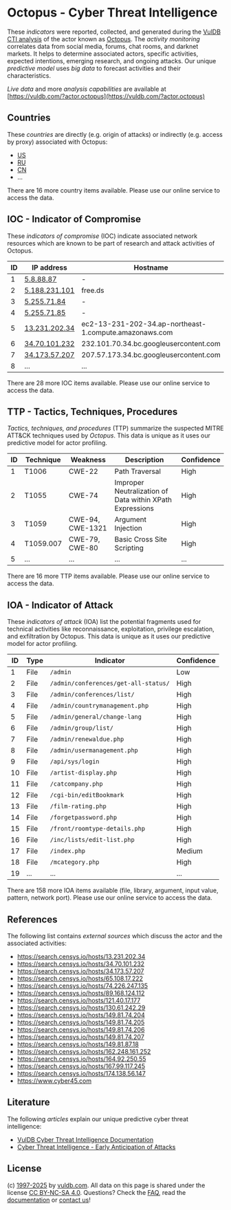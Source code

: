 # Octopus - Cyber Threat Intelligence

These _indicators_ were reported, collected, and generated during the [VulDB CTI analysis](https://vuldb.com/?kb.cti) of the actor known as [Octopus](https://vuldb.com/?actor.octopus). The _activity monitoring_ correlates data from social media, forums, chat rooms, and darknet markets. It helps to determine associated actors, specific activities, expected intentions, emerging research, and ongoing attacks. Our unique _predictive model_ uses _big data_ to forecast activities and their characteristics.

_Live data_ and more _analysis capabilities_ are available at [https://vuldb.com/?actor.octopus](https://vuldb.com/?actor.octopus)

## Countries

These _countries_ are directly (e.g. origin of attacks) or indirectly (e.g. access by proxy) associated with Octopus:

* [US](https://vuldb.com/?country.us)
* [RU](https://vuldb.com/?country.ru)
* [CN](https://vuldb.com/?country.cn)
* ...

There are 16 more country items available. Please use our online service to access the data.

## IOC - Indicator of Compromise

These _indicators of compromise_ (IOC) indicate associated network resources which are known to be part of research and attack activities of Octopus.

ID | IP address | Hostname | Campaign | Confidence
-- | ---------- | -------- | -------- | ----------
1 | [5.8.88.87](https://vuldb.com/?ip.5.8.88.87) | - | - | High
2 | [5.188.231.101](https://vuldb.com/?ip.5.188.231.101) | free.ds | - | High
3 | [5.255.71.84](https://vuldb.com/?ip.5.255.71.84) | - | - | High
4 | [5.255.71.85](https://vuldb.com/?ip.5.255.71.85) | - | - | High
5 | [13.231.202.34](https://vuldb.com/?ip.13.231.202.34) | ec2-13-231-202-34.ap-northeast-1.compute.amazonaws.com | - | Medium
6 | [34.70.101.232](https://vuldb.com/?ip.34.70.101.232) | 232.101.70.34.bc.googleusercontent.com | - | Medium
7 | [34.173.57.207](https://vuldb.com/?ip.34.173.57.207) | 207.57.173.34.bc.googleusercontent.com | - | Medium
8 | ... | ... | ... | ...

There are 28 more IOC items available. Please use our online service to access the data.

## TTP - Tactics, Techniques, Procedures

_Tactics, techniques, and procedures_ (TTP) summarize the suspected MITRE ATT&CK techniques used by _Octopus_. This data is unique as it uses our predictive model for actor profiling.

ID | Technique | Weakness | Description | Confidence
-- | --------- | -------- | ----------- | ----------
1 | T1006 | CWE-22 | Path Traversal | High
2 | T1055 | CWE-74 | Improper Neutralization of Data within XPath Expressions | High
3 | T1059 | CWE-94, CWE-1321 | Argument Injection | High
4 | T1059.007 | CWE-79, CWE-80 | Basic Cross Site Scripting | High
5 | ... | ... | ... | ...

There are 16 more TTP items available. Please use our online service to access the data.

## IOA - Indicator of Attack

These _indicators of attack_ (IOA) list the potential fragments used for technical activities like reconnaissance, exploitation, privilege escalation, and exfiltration by Octopus. This data is unique as it uses our predictive model for actor profiling.

ID | Type | Indicator | Confidence
-- | ---- | --------- | ----------
1 | File | `/admin` | Low
2 | File | `/admin/conferences/get-all-status/` | High
3 | File | `/admin/conferences/list/` | High
4 | File | `/admin/countrymanagement.php` | High
5 | File | `/admin/general/change-lang` | High
6 | File | `/admin/group/list/` | High
7 | File | `/admin/renewaldue.php` | High
8 | File | `/admin/usermanagement.php` | High
9 | File | `/api/sys/login` | High
10 | File | `/artist-display.php` | High
11 | File | `/catcompany.php` | High
12 | File | `/cgi-bin/editBookmark` | High
13 | File | `/film-rating.php` | High
14 | File | `/forgetpassword.php` | High
15 | File | `/front/roomtype-details.php` | High
16 | File | `/inc/lists/edit-list.php` | High
17 | File | `/index.php` | Medium
18 | File | `/mcategory.php` | High
19 | ... | ... | ...

There are 158 more IOA items available (file, library, argument, input value, pattern, network port). Please use our online service to access the data.

## References

The following list contains _external sources_ which discuss the actor and the associated activities:

* https://search.censys.io/hosts/13.231.202.34
* https://search.censys.io/hosts/34.70.101.232
* https://search.censys.io/hosts/34.173.57.207
* https://search.censys.io/hosts/65.108.17.222
* https://search.censys.io/hosts/74.226.247.135
* https://search.censys.io/hosts/89.168.124.112
* https://search.censys.io/hosts/121.40.17.177
* https://search.censys.io/hosts/130.61.242.29
* https://search.censys.io/hosts/149.81.74.204
* https://search.censys.io/hosts/149.81.74.205
* https://search.censys.io/hosts/149.81.74.206
* https://search.censys.io/hosts/149.81.74.207
* https://search.censys.io/hosts/149.81.87.18
* https://search.censys.io/hosts/162.248.161.252
* https://search.censys.io/hosts/164.92.250.55
* https://search.censys.io/hosts/167.99.117.245
* https://search.censys.io/hosts/174.138.56.147
* https://www.cyber45.com

## Literature

The following _articles_ explain our unique predictive cyber threat intelligence:

* [VulDB Cyber Threat Intelligence Documentation](https://vuldb.com/?kb.cti)
* [Cyber Threat Intelligence - Early Anticipation of Attacks](https://www.scip.ch/en/?labs.20201022)

## License

(c) [1997-2025](https://vuldb.com/?kb.changelog) by [vuldb.com](https://vuldb.com/?kb.about). All data on this page is shared under the license [CC BY-NC-SA 4.0](https://creativecommons.org/licenses/by-nc-sa/4.0/). Questions? Check the [FAQ](https://vuldb.com/?kb.faq), read the [documentation](https://vuldb.com/?kb) or [contact us](https://vuldb.com/?contact)!
